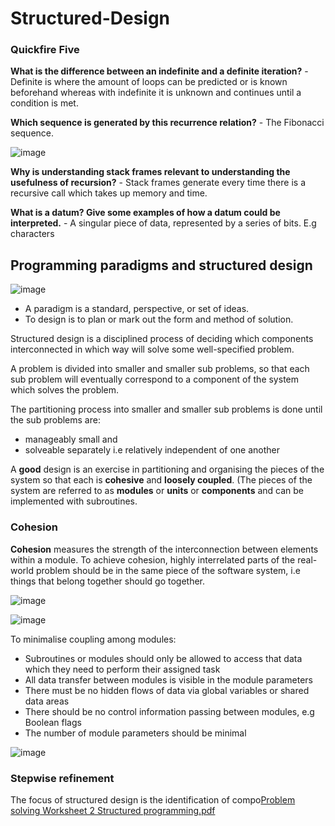 # Structured-Design

### Quickfire Five

**What is the difference between an indefinite and a definite iteration?** - Definite is where the amount of loops can be predicted or is known beforehand whereas with indefinite it is unknown and continues until a condition is met.

**Which sequence is generated by this recurrence relation?** - The Fibonacci sequence.     

![image](https://user-images.githubusercontent.com/110039102/199202315-f8664961-2740-4672-b388-275dd3a68b91.png)

**Why is understanding stack frames relevant to understanding the usefulness of recursion?** - Stack frames generate every time there is a recursive call which takes up memory and time.

**What is a datum? Give some examples of how a datum could be interpreted.** - A singular piece of data, represented by a series of bits. E.g characters

## Programming paradigms and structured design
![image](https://user-images.githubusercontent.com/110039102/199205566-66a74dfa-3154-4631-938e-bd37c50b07ba.png)
- A paradigm is a standard, perspective, or set of ideas.
- To design is to plan or mark out the form and method of solution. 


Structured design is a disciplined process of deciding which components interconnected in which way will solve some well-specified problem. 

A problem is divided into smaller and smaller sub problems, so that each sub problem will eventually correspond to a component of the system which solves the problem. 

The partitioning process into smaller and smaller sub problems is done until the sub problems are:

- manageably small and
- solveable separately i.e relatively independent of one another

A **good** design is an exercise in partitioning and organising the pieces of the system so that each is **cohesive** and **loosely coupled**. (The pieces of the system are referred to as **modules** or **units** or **components** and can be implemented with subroutines.

### Cohesion

**Cohesion** measures the strength of the interconnection between elements within a module. To achieve cohesion, highly interrelated parts of the real-world problem should be in the same piece of the software system, i.e things that belong together should go together.

![image](https://user-images.githubusercontent.com/110039102/199208605-443598aa-9204-4700-bea9-1ccb100f0bda.png)

![image](https://user-images.githubusercontent.com/110039102/199209203-11669505-7409-4206-977b-6e83d2bc58b4.png)

To minimalise coupling among modules:

- Subroutines or modules should only be allowed to access that data which they need to perform their assigned task
- All data transfer between modules is visible in the module parameters
- There must be no hidden flows of data via global variables or shared data areas
- There should be no control information passing between modules, e.g Boolean flags
- The number of module parameters should be minimal

![image](https://user-images.githubusercontent.com/110039102/199210515-c25a2e0b-f6c3-49f2-a185-70896b2345d8.png)

### Stepwise refinement

The focus of structured design is the identification of compo[Problem solving Worksheet 2 Structured programming.pdf](https://github.com/Minwauu/Structured-Design/files/9908945/Problem.solving.Worksheet.2.Structured.programming.pdf)







